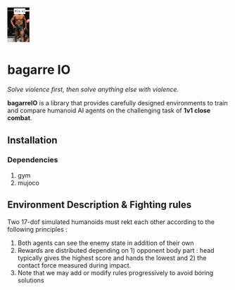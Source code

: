 <h1>
  <a href="#"><img alt="banner" src="miniature.jpg" width="10%"/></a>
</h1>

# bagarre IO

_Solve violence first, then solve anything else with violence._

**bagarreIO** is a library that provides carefully designed environments to train and compare humanoid AI agents on the challenging task of **1v1 close combat**.

## Installation

### Dependencies
1. gym
2. mujoco

## Environment Description & Fighting rules

Two 17-dof simulated humanoids must rekt each other according to the following principles : 

1. Both agents can see the enemy state in addition of their own
2. Rewards are distributed depending on 1) opponent body part : head typically gives the highest score and hands the lowest and 2) the contact force measured during impact.
3. Note that we may add or modify rules progressively to avoid boring solutions
